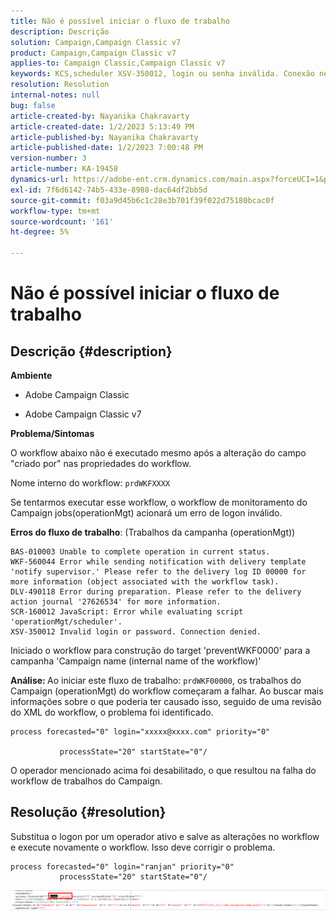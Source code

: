 ```yaml
---
title: Não é possível iniciar o fluxo de trabalho
description: Descrição
solution: Campaign,Campaign Classic v7
product: Campaign,Campaign Classic v7
applies-to: Campaign Classic,Campaign Classic v7
keywords: KCS,scheduler XSV-350012, login ou senha inválida. Conexão negada.
resolution: Resolution
internal-notes: null
bug: false
article-created-by: Nayanika Chakravarty
article-created-date: 1/2/2023 5:13:49 PM
article-published-by: Nayanika Chakravarty
article-published-date: 1/2/2023 7:00:48 PM
version-number: 3
article-number: KA-19458
dynamics-url: https://adobe-ent.crm.dynamics.com/main.aspx?forceUCI=1&pagetype=entityrecord&etn=knowledgearticle&id=596d01cc-c08a-ed11-81ac-6045bd006c82
exl-id: 7f6d6142-74b5-433e-8988-dac64df2bb5d
source-git-commit: f03a9d45b6c1c28e3b701f39f022d75180bcac0f
workflow-type: tm+mt
source-wordcount: '161'
ht-degree: 5%

---
```


# Não é possível iniciar o fluxo de trabalho

## Descrição {#description}


<b>Ambiente</b>

- Adobe Campaign Classic

- Adobe Campaign Classic v7

<b>Problema/Sintomas</b>

O workflow abaixo não é executado mesmo após a alteração do campo &quot;criado por&quot; nas propriedades do workflow.

Nome interno do workflow: ``prdWKFXXXX``

Se tentarmos executar esse workflow, o workflow de monitoramento do Campaign jobs(operationMgt) acionará um erro de logon inválido.

<b>Erros do fluxo de trabalho</b>: (Trabalhos da campanha (operationMgt))




```
BAS-010003 Unable to complete operation in current status.
WKF-560044 Error while sending notification with delivery template 'notify supervisor.' Please refer to the delivery log ID 00000 for more information (object associated with the workflow task).
DLV-490118 Error during preparation. Please refer to the delivery action journal '27626534' for more information.
SCR-160012 JavaScript: Error while evaluating script 'operationMgt/scheduler'.
XSV-350012 Invalid login or password. Connection denied.
```




Iniciado o workflow para construção do target &#39;preventWKF0000&#39; para a campanha &#39;Campaign name (internal name of the workflow)&#39;

<b>Análise: </b>
Ao iniciar este fluxo de trabalho: `prdWKF00000`, os trabalhos do Campaign (operationMgt) do workflow começaram a falhar. Ao buscar mais informações sobre o que poderia ter causado isso, seguido de uma revisão do XML do workflow, o problema foi identificado.




```
process forecasted="0" login="xxxxx@xxxx.com" priority="0"

           processState="20" startState="0"/
```




O operador mencionado acima foi desabilitado, o que resultou na falha do workflow de trabalhos do Campaign.


## Resolução {#resolution}


Substitua o logon por um operador ativo e salve as alterações no workflow e execute novamente o workflow. Isso deve corrigir o problema.




```
process forecasted="0" login="ranjan" priority="0"
           processState="20" startState="0"/
```






![](assets/852729f9-68d0-ec11-a7b5-0022480a8e40.png)
